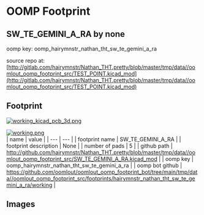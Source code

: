 # OOMP Footprint  
## SW_TE_GEMINI_A_RA  by none  
  
oomp key: oomp_hairymnstr_nathan_tht_sw_te_gemini_a_ra  
  
source repo at: [http://gitlab.com/hairymnstr/Nathan_THT.pretty/blob/master/tmp/data//oomlout_oomp_footprint_src/TEST_POINT.kicad_mod](http://gitlab.com/hairymnstr/Nathan_THT.pretty/blob/master/tmp/data//oomlout_oomp_footprint_src/TEST_POINT.kicad_mod)  
## Footprint  
  
[![working_kicad_pcb_3d.png](working_kicad_pcb_3d_600.png)](working_kicad_pcb_3d.png)  
  
[![working.png](working_600.png)](working.png)  
| name | value | 
| --- | --- | 
| footprint name | SW_TE_GEMINI_A_RA | 
| footprint description | None | 
| number of pads | 5 | 
| github path | http://github.com/hairymnstr/Nathan_THT.pretty/blob/master/tmp/data//oomlout_oomp_footprint_src/SW_TE_GEMINI_A_RA.kicad_mod | 
| oomp key | oomp_hairymnstr_nathan_tht_sw_te_gemini_a_ra | 
| oomp bot github | https://github.com/oomlout/oomlout_oomp_footprint_bot/tree/main/tmp/data//oomlout_oomp_footprint_src/footprints/hairymnstr_nathan_tht_sw_te_gemini_a_ra/working | 
## Images  
